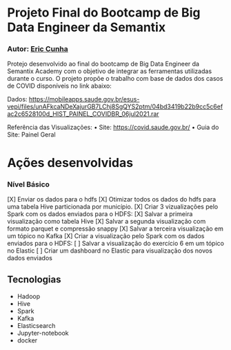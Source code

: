 ﻿# Projeto Final do Bootcamp de Big Data Engineer da Semantix

### Autor: [Eric Cunha](https://linkedin.com/in/ericscunha)

Protejo desenvolvido ao final do bootcamp de Big Data Engineer da Semantix Academy com o objetivo de integrar as ferramentas utilizadas durante o curso. O projeto propõe o trabalho com base de dados dos casos de COVID disponíveis no link abaixo:

Dados: https://mobileapps.saude.gov.br/esus-vepi/files/unAFkcaNDeXajurGB7LChj8SgQYS2ptm/04bd3419b22b9cc5c6efac2c6528100d_HIST_PAINEL_COVIDBR_06jul2021.rar

Referência das Visualizações:
• Site: https://covid.saude.gov.br/
• Guia do Site: Painel Geral


# Ações desenvolvidas


### Nível Básico
[X] Enviar os dados para o hdfs
[X] Otimizar todos os dados do hdfs para uma tabela Hive particionada por município.
[X] Criar 3 vizualizações pelo Spark com os dados enviados para o HDFS:
[X] Salvar a primeira visualização como tabela Hive
[X] Salvar a segunda visualização com formato parquet e compressão snappy
[X] Salvar a terceira visualização em um tópico no Kafka
[X] Criar a visualização pelo Spark com os dados enviados para o HDFS:
[   ] Salvar a visualização do exercício 6 em um tópico no Elastic
[   ] Criar um dashboard no Elastic para visualização dos novos dados enviados

## Tecnologias

 - Hadoop
 - Hive
 - Spark
 - Kafka
 - Elasticsearch
 - Jupyter-notebook
 - docker
